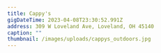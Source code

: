 ```yaml
---
title: Cappy's
gigDateTime: 2023-04-08T23:30:52.991Z
address: 309 W Loveland Ave, Loveland, OH 45140
caption: ""
thumbnail: /images/uploads/cappys_outdoors.jpg
---
```

